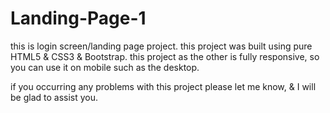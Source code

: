 # Landing-Page-1

this is login screen/landing page project.
this project was built using pure HTML5 & CSS3 & Bootstrap.
this project as the other is fully responsive, so you can use it on mobile such as the desktop.

if you occurring any problems with this project please let me know, & I will be glad to assist you.
